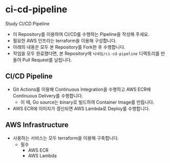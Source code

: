 # ci-cd-pipeline

Study CI/CD Pipeline

- 이 Repository를 이용하여 CI/CD를 수행하는 Pipeline을 작성해 주세요.
- 필요한 AWS 인프라는 terraform을 이용해 구성합니다.
- 아래의 내용은 모두 본 Repository를 Fork한 후 수행합니다.
- 작업을 모두 완료했다면, 본 Repository에 `닉네임/ci-cd-pipeline` 디렉토리를 만들어 Pull Request를 날립니다.

## CI/CD Pipeline

- Git Actions를 이용해 Continuous Integration을 수행하고 AWS ECR에 Continuous Delivery를 수행합니다.
  - 이 때, Go source는 binary로 빌드하여 Container Image를 만듭니다.
- AWS ECR에 이미지가 갱신되면 AWS Lambda로 Deploy를 수행합니다.

## AWS Infrastructure

- 사용하는 서비스는 모두 terraform을 이용해 구축합니다.
  - 필수
    - AWS ECR
    - AWS Lambda
